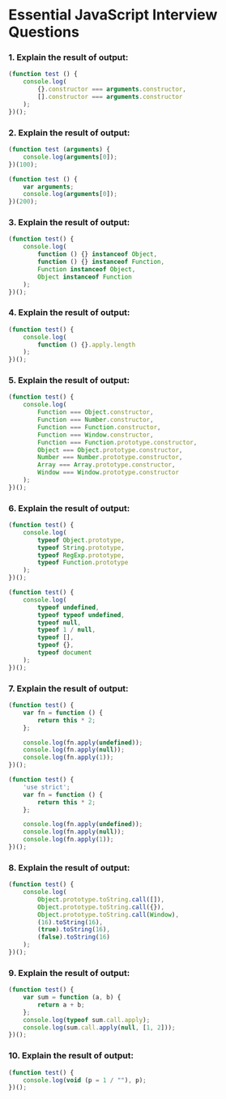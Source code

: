 # Essential JavaScript Interview Questions

### 1. Explain the result of output:

```javascript
(function test () {
	console.log(
		{}.constructor === arguments.constructor,
		[].constructor === arguments.constructor
	);
})();
```

### 2. Explain the result of output:

```javascript
(function test (arguments) {
	console.log(arguments[0]);
})(100);
```

```javascript
(function test () {
    var arguments;
	console.log(arguments[0]);
})(200);
```

### 3. Explain the result of output:

```javascript
(function test() {
	console.log(
		function () {} instanceof Object,
		function () {} instanceof Function,
		Function instanceof Object,
		Object instanceof Function
	);
})();
```

### 4. Explain the result of output:

```javascript
(function test() {
	console.log(
		function () {}.apply.length
	);
})();
```

### 5. Explain the result of output:

```javascript
(function test() {
	console.log(
		Function === Object.constructor,
		Function === Number.constructor,
		Function === Function.constructor,
		Function === Window.constructor,
		Function === Function.prototype.constructor,
		Object === Object.prototype.constructor,
		Number === Number.prototype.constructor,
		Array === Array.prototype.constructor,
		Window === Window.prototype.constructor
	);
})();
```

### 6. Explain the result of output:

```javascript
(function test() {
	console.log(
		typeof Object.prototype,
		typeof String.prototype,
		typeof RegExp.prototype,
		typeof Function.prototype
	);
})();
```

```javascript
(function test() {
	console.log(
		typeof undefined,
		typeof typeof undefined,
		typeof null,
		typeof 1 / null,
		typeof [],
		typeof {},
		typeof document
	);
})();
```

### 7. Explain the result of output:

```javascript
(function test() {
	var fn = function () {
		return this * 2;
	};

	console.log(fn.apply(undefined));
	console.log(fn.apply(null));
	console.log(fn.apply(1));
})();
```

```javascript
(function test() {
	'use strict';
	var fn = function () {
		return this * 2;
	};

	console.log(fn.apply(undefined));
	console.log(fn.apply(null));
	console.log(fn.apply(1));
})();
```

### 8. Explain the result of output:

```javascript
(function test() {
	console.log(
		Object.prototype.toString.call([]),
		Object.prototype.toString.call({}),
		Object.prototype.toString.call(Window),
		(16).toString(16),
		(true).toString(16),
		(false).toString(16)
	);
})();
```

### 9. Explain the result of output:

```javascript
(function test() {
	var sum = function (a, b) {
		return a + b;
	};
	console.log(typeof sum.call.apply);
	console.log(sum.call.apply(null, [1, 2]));
})();
```

### 10. Explain the result of output:

```javascript
(function test() {
	console.log(void (p = 1 / ""), p);
})();
```